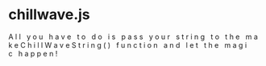 # chillwave.js

A l l&nbsp;&nbsp;&nbsp;y o u&nbsp;&nbsp;&nbsp;h a v e&nbsp;&nbsp;&nbsp;t o&nbsp;&nbsp;&nbsp;d o&nbsp;&nbsp;&nbsp;i s&nbsp;&nbsp;&nbsp;p a s s&nbsp;&nbsp;&nbsp;y o u r&nbsp;&nbsp;&nbsp;s t r i n g&nbsp;&nbsp;&nbsp;t o&nbsp;&nbsp;&nbsp;t h e&nbsp;&nbsp;&nbsp;m a k e C h i l l W a v e S t r i n g ( )&nbsp;&nbsp;&nbsp;f u n c t i o n&nbsp;&nbsp;&nbsp;a n d&nbsp;&nbsp;&nbsp;l e t&nbsp;&nbsp;&nbsp;t h e&nbsp;&nbsp;&nbsp;m a g i c&nbsp;&nbsp;&nbsp;h a p p e n !